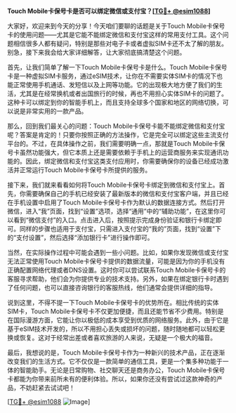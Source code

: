 **Touch Mobile卡保号卡是否可以绑定微信或支付宝？[[TG💪+ @esim1088](https://t.me/s/esim1088)]**

大家好，欢迎来到今天的分享！今天咱们要聊的话题是关于Touch Mobile卡保号卡的使用问题——尤其是它能不能绑定微信和支付宝这样的常用支付工具。这个问题相信很多人都有疑问，特别是那些对电子卡或者虚拟SIM卡还不太了解的朋友。别急，接下来我会给大家详细解答，让大家彻底搞清楚这个问题。

首先，让我们简单了解一下Touch Mobile卡保号卡是什么。Touch Mobile卡保号卡是一种虚拟SIM卡服务，通过eSIM技术，让你在不需要实体SIM卡的情况下也能正常使用手机通话、发短信以及上网等功能。它的出现极大地方便了我们的生活，尤其是在经常换机或者出国旅行的时候，再也不用担心实体SIM卡的问题了。这种卡可以绑定到你的智能手机上，而且支持全球多个国家和地区的网络切换，可以说是非常实用的一款产品。

那么，回到我们最关心的问题：Touch Mobile卡保号卡能不能绑定微信和支付宝呢？答案是肯定的！只要你按照正确的方法操作，它是完全可以绑定这些主流支付平台的。不过，在具体操作之前，我们需要明确一点，那就是Touch Mobile卡保号卡虽然功能强大，但它本质上还是需要依赖于手机上的运营商服务来实现通讯功能的。因此，绑定微信和支付宝这类支付应用时，你需要确保你的设备已经成功激活并正常运行Touch Mobile卡保号卡所提供的服务。

接下来，我们就来看看如何将Touch Mobile卡保号卡绑定到微信和支付宝上。首先，你需要确保自己的手机已经安装了最新版本的微信和支付宝客户端，并且已经在手机设置中启用了Touch Mobile卡保号卡作为默认的数据连接方式。然后打开微信，进入“我”页面，找到“设置”选项，选择“通用”中的“辅助功能”，在这里你可以看到“微信支付”的入口。点击进入后，按照提示完成身份验证和银行卡绑定即可。同样的步骤也适用于支付宝，只需进入支付宝的“我的”页面，找到“设置”下的“支付设置”，然后选择“添加银行卡”进行操作即可。

当然，在实际操作过程中可能会遇到一些小问题。比如，如果你发现微信或支付宝无法正常使用Touch Mobile卡保号卡提供的数据流量，可能是因为你的手机没有正确配置网络代理或者DNS设置。这时你可以尝试联系Touch Mobile卡保号卡的客服寻求帮助，他们会为你提供专业的技术支持。另外，如果在绑定银行卡时遇到了任何问题，也可以直接咨询银行的客服热线，他们通常会提供详细的指导。

说到这里，不得不提一下Touch Mobile卡保号卡的优势所在。相比传统的实体SIM卡，Touch Mobile卡保号卡不仅更加便捷，而且还能节省不少费用。特别是在国际漫游方面，它能让你以极低的成本享受到优质的网络服务。此外，由于它是基于eSIM技术开发的，所以不用担心丢失或损坏的问题，随时随地都可以轻松更换或恢复。这对于经常出差或者喜欢旅游的人来说，无疑是一个极大的福音。

最后，我想说的是，Touch Mobile卡保号卡作为一种新兴的技术产品，正在逐渐改变我们的生活方式。它不仅仅是一款简单的通信工具，更是一个集多种功能于一体的智能助手。无论是日常购物、社交聊天还是商务办公，Touch Mobile卡保号卡都能为你带来前所未有的便利体验。所以，如果你还没有尝试过这款神奇的产品，不妨赶紧去试试吧！

[[TG💪+ @esim1088](https://t.me/s/esim1088) ![Image](https://i.postimg.cc/4NQfJmqS/Snipaste-2025-05-13-00-14-12.png)]